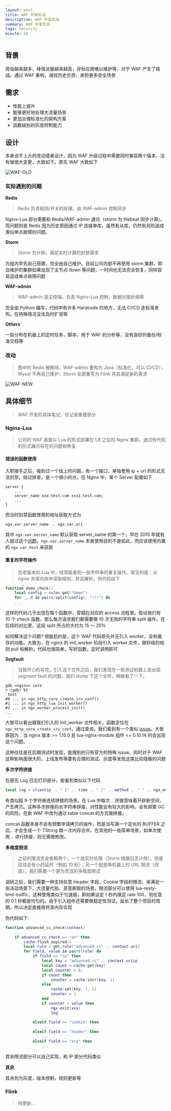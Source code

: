 ```yaml
---
layout: post
title: WAF 开发实战
description: WAF 开发实战
summary: WAF 开发实战
tags: security
minute: 15
---
```


## 背景

爬虫越来越多，峰值流量越来越高，非标应用难以维护等，对于 WAF 产生了挑战。通过 WAF 重构，减轻历史负担，承担更多安全场景

## 需求

- 性能上提升
- 能够更好地处理大流量场景
- 更加合理标准化的架构方案
- 函数级别的灰度控制能力

## 设计

本身谈不上大的改动或者设计，因为 WAF 升级过程中需要同时兼容两个版本，没有做很大变更，大致如下。原先 WAF 大致如下

![WAF-OLD](https://chriskaliX.github.io/assets/imgs/waf-old.png)

### 实际遇到的问题

**Redis**

> Redis 负责规则/开关的存储，由 WAF-admin 控制同步

Nginx-Lua 部分需要和 Redis/WAF-admin 通讯（storm 为 filebeat 同步计算）。而问题则是 Redis 因为历史原因通过 IP 连接单库，虽然有从库，仍然有风险造成类似单点故障的问题。

**Storm**

> Storm 为计频，满足实时计算的封禁需求

为组内早先自己搭建，完全由自己维护。目前公司内部不再使用 storm 集群，即自维护的集群如果出现了主节点 down 等问题，一时间也无法完全恢复，同样容易造成单点故障问题

**WAF-admin**

> WAF-admin 是主控端，负责 Nginx-Lua 控制，数据对接处理等

完全由 Python 编写，代码中有许多 Hardcode 的地方，无法 CI/CD 走标准发布。在特殊情况没法及时扩容等

**Others**

一些分布在机器上的定时任务，脚本，用于 WAF 的分析等，没有良好的备份/标准文档等

### 改动

> 图中的 Redis 被移除，WAF-admin 重构为 Java（标准化，可以 CI/CD），Mysql 不再自己维护，Storm 全部重写为 Flink 并且满足新的需求

![WAF-NEW](https://chriskaliX.github.io/assets/imgs/waf-new.png)

## 具体细节

> WAF 开发的具体笔记，仅记录重要部分

### Nginx-Lua

> 公司的 WAF 直接以 Lua 的形式部署在 LB 之后的 Nginx 集群。通过伪代码的形式展示存在的问题和修复

#### 错误的函数使用

入职接手之后，碰到过一个线上的问题。有一个接口，单独使用 ip + url 的形式无法封禁。经过排查，是一个很小的点。在 Nginx 中，某个 Server 配置如下

```
server {
    ...
    server_name xxx.test.com xxx1.test.com;
    ...
}
```

而当时封禁函数使用的地址获取方式为

```
ngx.var.server_name .. ngx.var.uri
```

其中 `ngx.var.server_name` 默认获取 server_name 的第一个，早在 2015 年就有人提过这个[问题](https://github.com/openresty/openresty/issues/98)。`ngx.var.server_name` 本身使用目的不是如此，而应该使用内置的 `ngx.var.host` 来获取

#### 重复的字符操作

> 在老版本的 Lua 中，经常能看到一些字符串的重复操作。常见的是：从 nginx 共享内存中读取规则，并且解析。伪代码如下

```lua
function demo_check()
    local config = rules:get("demo")
    for _, d in pairs(split(config), "!!!") do
    ...
```

这样的代码几乎出现在每个函数中，穿插在对应的 access 流程里。假设我们有 10 个 check 函数，那么每次请求我们都需要做 10 次无效的字符串 split 操作。在后续的对比里，这段 split 所占的大约为 15 ～ 20%

如何解决这个问题? 很尴尬的是，这个 WAF 代码原先并无引入 worker，没有缓存的功能。大致为，在 nginx 的 init_worker 阶段引入 worker 文件，做秒级的规则 pull 和解析。代码也很简单，写好函数，定时调用即可

**Segfault**

> 当我开心的写完，引入这个文件之后，我们发现在一些测试机器上会出现 segment fault 的问题，我们 dump 下这个文件，稍微看了一下。

```
gdb <nginx> core
> (gdb) bt
`text`
#0 ... in ngx_http_core_create_srv_conf()
#1 ... in ngx_http_lua_init_worker()
#2 ... in ngx_worker_process_init()
...
```

大致可以看出跟我们引入的 init_worker 文件相关，函数定位在 `ngx_http_core_create_srv_conf`。通过查询，我们看到有一个类似 [issue](https://github.com/openresty/lua-nginx-module/issues/1348)。大致原因为：当 nginx 版本 >= 1.15.0 且 lua-nginx-module 组件 <= 0.10.14 时会出现这个问题。

这种往往是在后期测试时发现，能搜到的只有官方的特殊 issue。同时对于 WAF 这种影响面很大的，上线发布等要有合理的测试、灰度等发现这类比较隐蔽的问题

**多次字符拼接**

在原先 Log 日志打印部分，能看到类似以下代码

```lua
local log = clientip .. " [" .. time .. " ]" .. method .. " " .. ngx_method .. " " ......
```

有类似超 9 个字符串连续拼接的场景。在 Lua 中每次 .. 拼接意味着开辟新空间，产生拷贝。这种多次拼接的长字符串拼接，对性能会有较大的影响，会有频繁 GC 的风险。在新 WAF 中改为通过 table concat 的方式做拼接。

concat 函数本身不会有频繁申请拷贝的操作，而是当写满一个定长的 BUFFER 之后，才会生成一个 TString 做一次内存合并。在其他的一些简单场景，如单次使用 .. 进行拼接，则无需做修改。

**多维度限流**

> 之前的限流完全依赖两个，一个是实时处理（Storm 根据日志计频），但是往往会有小的延时（例如 10 秒）；另一个就是单机器上的 URL 限流（兜底）。我们需要一个更为灵活的多维度限流

调研之后，我们需要一种支持任意 Header 字段，Cookie 字段的限流，来满足一些活动场景下，大流量代拍、恶意刷取的场景。限流部分可以使用 lua-resty-limit-traffic，这种使用类似于匀速器，即如果设定 1 秒内限定 rate 100，则任意的 0.1 秒都是均匀的。由于引入组件还需要做稳定性测试，延长了整个项目的周期，所以决定直接用共享内存实现

伪代码如下:

```lua
function advanced_cc_check(context)
    ...
    if advanced_cc_check == "on" then
        cache:flush_expired()
        local rule = get_rule("advanced_cc" .. context.uri)
        for field, value in pairs(rule) do
            if field == "ip" then
                local key = "advanced_cc" .. context.uriip
                local count = cache:get(key)
                local counter = 0;
                if count then
                    counter = cache:incr(key, 1)
                else
                    cache:set(key, 1, 1)
                    counter = 1
                end
                if counter > value then
                    ngx.exit(xxx)
                    log...
                ...
            elseif field == "cookie" then
                ...
            elseif field == "header" then
                ...
            elseif field == "arg" then
                ...
```

其余限流部分可以自己实现，和 IP 部分代码类似

**其余**

其余则为灰度，版本控制，规则更新等

### Flink

> 待更新...
